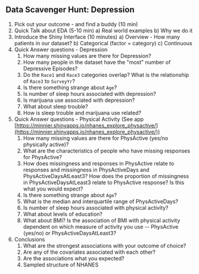 ## Data Scavenger Hunt: Depression

1. Pick out your outcome - and find a buddy (10 min)
2. Quick Talk about EDA (5-10 min)
    a) Real world examples
    b) Why we do it
3. Introduce the Shiny Interface (10 minutes)
    a) Overview - How many patients in our dataset?
    b) Categorical (factor = category)
    c) Continuous
4. Quick Answer questions - Depression
    1. How many missing values are there for Depression?
    2. How many people in the dataset have the "most" number of Depressive Episodes?
    3. Do the `Race1` and `Race3` categories overlap? What is the relationship of `Race3` to `SurveyYr`?
    4. Is there something strange about `Age`?
    5. Is number of sleep hours associated with depression?
    6. Is marijuana use associated with depression?
    7. What about sleep trouble?
    8. How is sleep trouble and marijuana use related?
5. Quick Answer questions - Physical Activity (See app [https://minnier.shinyapps.io/nhanes_explore_physactive/](https://minnier.shinyapps.io/nhanes_explore_physactive/))
    1. How many missing values are there for PhysActive (yes/no physically active)?
    1. What are the characteristics of people who have missing responses for PhysActive?
    1. How does missingness and responses in PhysActive relate to responses and missingness in PhysActiveDays and PhysActiveDaysAtLeast3? How does the proportion of missingness in PhysActiveDaysAtLeast3 relate to PhysActive response? Is this what you would expect?
    1. Is there something strange about `Age`?
    1. What is the median and interquartile range of PhysActiveDays?
    1. Is number of sleep hours associated with physical activity?
    1. What about levels of education?
    1. What about BMI? Is the association of BMI with physical activity dependent on which measure of activity you use -- PhysActive (yes/no) or PhysActiveDaysAtLeast3?
6. Conclusions
    1. What are the strongest associations with your outcome of choice?
    2. Are any of the covariates associated with each other?
    3. Are the associations what you expected?
    4. Sampled structure of NHANES
